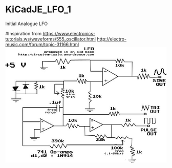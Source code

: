 # KiCadJE_LFO_1
Initial Analogue LFO



#Inspiration from 
https://www.electronics-tutorials.ws/waveforms/555_oscillator.html
http://electro-music.com/forum/topic-31166.html
![](t_741lfo_169.jpg)
